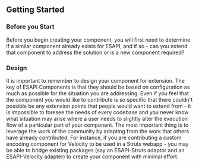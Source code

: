 ## Getting Started ##

### Before you Start ###

Before you begin creating your component, you will first need to determine if a similar component already exists for ESAPI, and if so - can you extend that component to address the solution or is a new component required?

### Design ###

It is important to remember to design your component for extension. The key of ESAPI Components is that they should be based on configuration as much as possible for the situation you are addressing. Even if you feel that the component you would like to contribute is so specific that there couldn't possible be any extension points that people would want to extend from - it is impossible to foresee the needs of every codebase and you never know what situation may arise where a user needs to slightly alter the execution flow of a particular part of your component. The most important thing is to leverage the work of the community by adapting from the work that others have already contributed. For instance, if you are contributing a custom encoding component for Velocity to be used in a Struts webapp - you may be able to bridge existing packages (say an ESAPI-Struts adaptor and an ESAPI-Velocity adapter) to create your component with minimal effort.